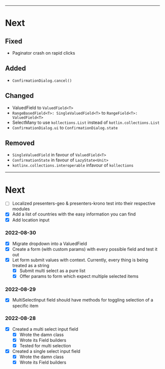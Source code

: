 -------------------------------------
# Next

## Fixed
- Paginator crash on rapid clicks

## Added
- `ConfirmationDialog.cancel()`

## Changed
- ValuedField to `ValuedField<T>`
- `RangeBasedField<T>: SingleValuedField<T>` to `RangeField<T>: ValuedField<T>`
- SelectMany to use `kollections.List` instead of `kotlin.collections.List`
- `ConfirmationDialog.ui` to `ConfirmationDialog.state` 

## Removed
- `SingleValuedField` in favour of `ValuedField<T>`
- `ConfirmationState` in favour of `LazyState<Unit>`
- `kotlinx.collections.interoperable` infavour of `kollections`

------------------------------------
# Next

- [ ] Localized presenters-geo & presenters-krono test into their respective modules
- [x] Add a list of countries with the easy information you can find
- [x] Add location input

### 2022-08-30

- [x] Migrate dropdown into a ValuedField
- [x] Create a form (with custom params) with every possible field and test it out
- [x] Let form submit values with context. Currently, every thing is being treated as a string
    - [x] Submit multi select as a pure list
    - [x] Offer params to form which expect multiple selected items

### 2022-08-29

- [x] MultiSelectInput field should have methods for toggling selection of a specific item

### 2022-08-28

- [x] Created a multi select input field
    - [x] Wrote the damn class
    - [x] Wrote its Field builders
    - [x] Tested for multi selection
- [x] Created a single select input field
    - [x] Wrote the damn class
    - [x] Wrote its Field builders